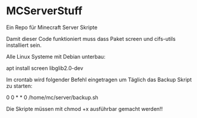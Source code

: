 # MCServerStuff
Ein Repo für Minecraft Server Skripte

Damit dieser Code funktioniert muss dass Paket screen und cifs-utils installiert sein.

Alle Linux Systeme mit Debian unterbau:

apt install screen libglib2.0-dev

Im crontab wird folgender Befehl eingetragen um Täglich das Backup Skript zu starten:

0 0 * * 0 /home/mc/server/backup.sh

Die Skripte müssen mit chmod +x ausführbar gemacht werden!!
